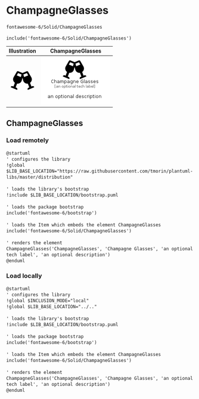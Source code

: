 # ChampagneGlasses


```text
fontawesome-6/Solid/ChampagneGlasses
```

```text
include('fontawesome-6/Solid/ChampagneGlasses')
```



| Illustration | ChampagneGlasses |
| :---: | :---: |
| ![illustration for Illustration](../../fontawesome-6/Solid/ChampagneGlasses.png) | ![illustration for ChampagneGlasses](../../fontawesome-6/Solid/ChampagneGlasses.Local.png) |




## ChampagneGlasses

### Load remotely
```plantuml
@startuml
' configures the library
!global $LIB_BASE_LOCATION="https://raw.githubusercontent.com/tmorin/plantuml-libs/master/distribution"

' loads the library's bootstrap
!include $LIB_BASE_LOCATION/bootstrap.puml

' loads the package bootstrap
include('fontawesome-6/bootstrap')

' loads the Item which embeds the element ChampagneGlasses
include('fontawesome-6/Solid/ChampagneGlasses')

' renders the element
ChampagneGlasses('ChampagneGlasses', 'Champagne Glasses', 'an optional tech label', 'an optional description')
@enduml
```

### Load locally
```plantuml
@startuml
' configures the library
!global $INCLUSION_MODE="local"
!global $LIB_BASE_LOCATION="../.."

' loads the library's bootstrap
!include $LIB_BASE_LOCATION/bootstrap.puml

' loads the package bootstrap
include('fontawesome-6/bootstrap')

' loads the Item which embeds the element ChampagneGlasses
include('fontawesome-6/Solid/ChampagneGlasses')

' renders the element
ChampagneGlasses('ChampagneGlasses', 'Champagne Glasses', 'an optional tech label', 'an optional description')
@enduml
```

